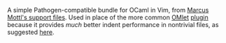 A simple Pathogen-compatible bundle for OCaml in Vim, from [Marcus Mottl's support files](http://www.ocaml.info/home/ocaml_sources.html). Used in place of the more common [OMlet](http://www.lix.polytechnique.fr/~dbaelde/productions/omlet.html) [plugin](http://www.vim.org/scripts/script.php?script_id=1196) because it provides *much* better indent performance in nontrivial files, as suggested [here](http://zheng.li/buzzlogs-ocaml/2011/11/28/irc.html).